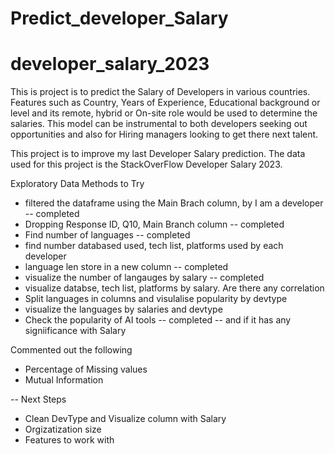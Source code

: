 # Predict_developer_Salary


 # developer_salary_2023
This is project is to predict the Salary of Developers in various countries. Features such as Country, Years of Experience, Educational background or level and its remote, hybrid or On-site role would be used to determine the salaries. This model can be instrumental to both developers seeking out opportunities and also for Hiring managers looking to get there next talent. 

This project is to improve my last Developer Salary prediction. The data used for this project is the StackOverFlow Developer Salary 2023. 


Exploratory Data Methods to Try
- filtered the dataframe using the Main Brach column, by I am a developer -- completed
- Dropping Response ID, Q10, Main Branch column -- completed
- Find number of languages -- completed
- find number databased used, tech list, platforms used by each developer
- language len store in a new column -- completed
- visualize the number of langauges by salary -- completed
- visualize databse, tech list, platforms by salary. Are there any correlation
- Split languages in columns and visulalise popularity by devtype 
- visualize the languages by salaries and devtype
- Check the popularity of AI tools -- completed
-- and if it has any signiificance with Salary 


Commented out the following
- Percentage of Missing values
- Mutual Information


-- Next Steps 

- Clean DevType and Visualize column with Salary 
- Orgizatization size
- Features to work with 
